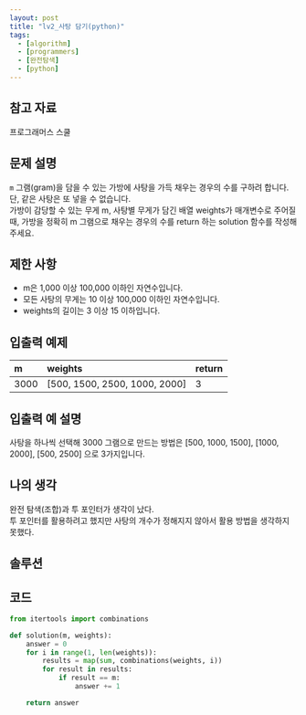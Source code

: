 ```yaml
---
layout: post
title: "lv2_사탕 담기(python)"
tags:
  - [algorithm]
  - [programmers]
  - [완전탐색]
  - [python]
---
```


## 참고 자료

프로그래머스 스쿨

## 문제 설명

`m` 그램(gram)을 담을 수 있는 가방에 사탕을 가득 채우는 경우의 수를 구하려 합니다.  
단, 같은 사탕은 또 넣을 수 없습니다.  
가방이 감당할 수 있는 무게 m, 사탕별 무게가 담긴 배열 weights가 매개변수로 주어질 때, 가방을 정확히 m 그램으로 채우는 경우의 수를 return 하는 solution 함수를 작성해주세요.

## 제한 사항

- m은 1,000 이상 100,000 이하인 자연수입니다.
- 모든 사탕의 무게는 10 이상 100,000 이하인 자연수입니다.
- weights의 길이는 3 이상 15 이하입니다.

## 입출력 예제

| m    | weights                       | return |
| :--- | :---------------------------- | :----- |
| 3000 | [500, 1500, 2500, 1000, 2000] | 3      |

## 입출력 예 설명

사탕을 하나씩 선택해 3000 그램으로 만드는 방법은 [500, 1000, 1500], [1000, 2000], [500, 2500] 으로 3가지입니다.

## 나의 생각

완전 탐색(조합)과 투 포인터가 생각이 났다.  
투 포인터를 활용하려고 했지만 사탕의 개수가 정해지지 않아서 활용 방법을 생각하지 못했다.

## 솔루션

## 코드

```python
from itertools import combinations

def solution(m, weights):
    answer = 0
    for i in range(1, len(weights)):
        results = map(sum, combinations(weights, i))
        for result in results:
            if result == m:
                answer += 1

    return answer
```
